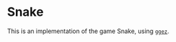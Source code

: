 # Snake

This is an implementation of the game Snake, using [`ggez`](https://github.com/ggez/ggez).
